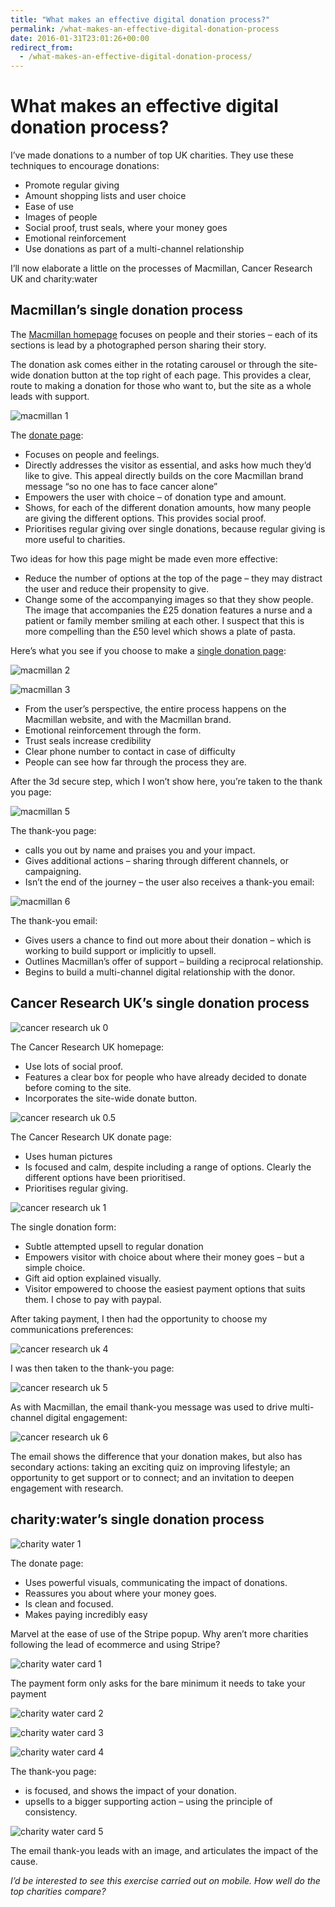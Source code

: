 ```yaml
---
title: "What makes an effective digital donation process?"
permalink: /what-makes-an-effective-digital-donation-process
date: 2016-01-31T23:01:26+00:00
redirect_from:
  - /what-makes-an-effective-digital-donation-process/
---
```


# What makes an effective digital donation process?

I’ve made donations to a number of top UK charities. They use these techniques to encourage donations:

- Promote regular giving
- Amount shopping lists and user choice
- Ease of use
- Images of people
- Social proof, trust seals, where your money goes
- Emotional reinforcement
- Use donations as part of a multi-channel relationship

I’ll now elaborate a little on the processes of Macmillan, Cancer Research UK and charity:water

## Macmillan’s single donation process

The [Macmillan homepage](http://www.macmillan.org.uk/) focuses on people and their stories – each of its sections is lead by a photographed person sharing their story.

The donation ask comes either in the rotating carousel or through the site-wide donation button at the top right of each page.
This provides a clear, route to making a donation for those who want to, but the site as a whole leads with support.

![macmillan 1](What%20makes%20an%20effective%20digital%20donation%20process%20%E2%80%93%20Martin%20Lugton_files/macmillan-1.png)

The [donate page](https://www.macmillan.org.uk/donate):

- Focuses on people and feelings.
- Directly addresses the visitor as essential, and asks how much they’d like to give.
  This appeal directly builds on the core Macmillan brand message “so no one has to face cancer alone”
- Empowers the user with choice – of donation type and amount.
- Shows, for each of the different donation amounts, how many people are giving the different options. This provides social proof.
- Prioritises regular giving over single donations, because regular giving is more useful to charities.

Two ideas for how this page might be made even more effective:

- Reduce the number of options at the top of the page – they may distract the user and reduce their propensity to give.
- Change some of the accompanying images so that they show people. The image that accompanies the £25 donation features a nurse and a patient or family member smiling at each other. I suspect that this is more compelling than the £50 level which shows a plate of pasta.

Here’s what you see if you choose to make a [single donation page](https://donation.macmillan.org.uk/Donation/MakeWith):

![macmillan 2](What%20makes%20an%20effective%20digital%20donation%20process%20%E2%80%93%20Martin%20Lugton_files/macmillan-2.png)

![macmillan 3](What%20makes%20an%20effective%20digital%20donation%20process%20%E2%80%93%20Martin%20Lugton_files/macmillan-3.png)

- From the user’s perspective, the entire process happens on the Macmillan website, and with the Macmillan brand.
- Emotional reinforcement through the form.
- Trust seals increase credibility
- Clear phone number to contact in case of difficulty
- People can see how far through the process they are.

After the 3d secure step, which I won’t show here, you’re taken to the thank you page:

![macmillan 5](What%20makes%20an%20effective%20digital%20donation%20process%20%E2%80%93%20Martin%20Lugton_files/macmillan-5.png)

The thank-you page:

- calls you out by name and praises you and your impact.
- Gives additional actions – sharing through different channels, or campaigning.
- Isn’t the end of the journey – the user also receives a thank-you email:

![macmillan 6](What%20makes%20an%20effective%20digital%20donation%20process%20%E2%80%93%20Martin%20Lugton_files/macmillan-6.png)

The thank-you email:

- Gives users a chance to find out more about their donation – which is working to build support or implicitly to upsell.
- Outlines Macmillan’s offer of support – building a reciprocal relationship.
- Begins to build a multi-channel digital relationship with the donor.

## Cancer Research UK’s single donation process

![cancer research uk 0](What%20makes%20an%20effective%20digital%20donation%20process%20%E2%80%93%20Martin%20Lugton_files/cancer-research-uk-0.png)

The Cancer Research UK homepage:

- Use lots of social proof.
- Features a clear box for people who have already decided to donate before coming to the site.
- Incorporates the site-wide donate button.

![cancer research uk 0.5](What%20makes%20an%20effective%20digital%20donation%20process%20%E2%80%93%20Martin%20Lugton_files/cancer-research-uk-0.5.png)

The Cancer Research UK donate page:

- Uses human pictures
- Is focused and calm, despite including a range of options. Clearly the different options have been prioritised.
- Prioritises regular giving.

![cancer research uk 1](What%20makes%20an%20effective%20digital%20donation%20process%20%E2%80%93%20Martin%20Lugton_files/cancer-research-uk-1.png)

The single donation form:

- Subtle attempted upsell to regular donation
- Empowers visitor with choice about where their money goes – but a simple choice.
- Gift aid option explained visually.
- Visitor empowered to choose the easiest payment options that suits them. I chose to pay with paypal.

After taking payment, I then had the opportunity to choose my communications preferences:

![cancer research uk 4](What%20makes%20an%20effective%20digital%20donation%20process%20%E2%80%93%20Martin%20Lugton_files/cancer-research-uk-4.png)

I was then taken to the thank-you page:

![cancer research uk 5](What%20makes%20an%20effective%20digital%20donation%20process%20%E2%80%93%20Martin%20Lugton_files/cancer-research-uk-5.png)

As with Macmillan, the email thank-you message was used to drive multi-channel digital engagement:

![cancer research uk 6](What%20makes%20an%20effective%20digital%20donation%20process%20%E2%80%93%20Martin%20Lugton_files/cancer-research-uk-6.png)

The email shows the difference that your donation makes, but also has secondary actions: taking an exciting quiz on improving lifestyle; an opportunity to get support or to connect; and an invitation to deepen engagement with research.

## charity:water’s single donation process

![charity water 1](What%20makes%20an%20effective%20digital%20donation%20process%20%E2%80%93%20Martin%20Lugton_files/charity-water-1.png)

The donate page:

- Uses powerful visuals, communicating the impact of donations.
- Reassures you about where your money goes.
- Is clean and focused.
- Makes paying incredibly easy

Marvel at the ease of use of the Stripe popup. Why aren’t more charities following the lead of ecommerce and using Stripe?

![charity water card 1](What%20makes%20an%20effective%20digital%20donation%20process%20%E2%80%93%20Martin%20Lugton_files/charity-water-card-1.png)

The payment form only asks for the bare minimum it needs to take your payment

![charity water card 2](What%20makes%20an%20effective%20digital%20donation%20process%20%E2%80%93%20Martin%20Lugton_files/charity-water-card-2.png)

![charity water card 3](What%20makes%20an%20effective%20digital%20donation%20process%20%E2%80%93%20Martin%20Lugton_files/charity-water-card-3.png)

![charity water card 4](What%20makes%20an%20effective%20digital%20donation%20process%20%E2%80%93%20Martin%20Lugton_files/charity-water-card-4.png)

The thank-you page:

- is focused, and shows the impact of your donation.
- upsells to a bigger supporting action – using the principle of consistency.

![charity water card 5](What%20makes%20an%20effective%20digital%20donation%20process%20%E2%80%93%20Martin%20Lugton_files/charity-water-card-5.png)

The email thank-you leads with an image, and articulates the impact of the cause.

*I’d be interested to see this exercise carried out on mobile. How well do the top charities compare?*